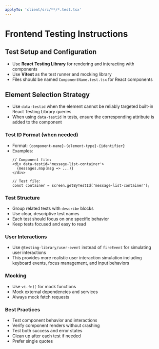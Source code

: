 ```yaml
---
applyTo: 'client/src/**/*.test.tsx'
---
```


# Frontend Testing Instructions

## Test Setup and Configuration

- Use **React Testing Library** for rendering and interacting with components
- Use **Vitest** as the test runner and mocking library
- Files should be named `ComponentName.test.tsx` for React components

## Element Selection Strategy

- Use `data-testid` when the element cannot be reliably targeted built-in React Testing Library queries
- When using `data-testid` in tests, ensure the corresponding attribute is added to the component

### Test ID Format (when needed)
- Format: `{component-name}-{element-type}-{identifier}`
- Examples:
  ```tsx
  // Component file:
  <div data-testid='message-list-container'>
    {messages.map(msg => ...)}
  </div>

  // Test file:
  const container = screen.getByTestId('message-list-container');
  ```

### Test Structure
- Group related tests with `describe` blocks
- Use clear, descriptive test names
- Each test should focus on one specific behavior
- Keep tests focused and easy to read

### User Interactions
- Use `@testing-library/user-event` instead of `fireEvent` for simulating user interactions
- This provides more realistic user interaction simulation including keyboard events, focus management, and input behaviors

### Mocking
- Use `vi.fn()` for mock functions
- Mock external dependencies and services
- Always mock fetch requests

### Best Practices
- Test component behavior and interactions
- Verify component renders without crashing
- Test both success and error states
- Clean up after each test if needed
- Prefer single quotes
